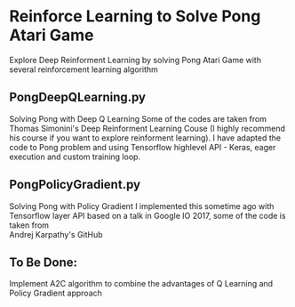# Reinforce Learning to Solve Pong Atari Game
Explore Deep Reinforment Learning by solving Pong Atari Game with several reinforcement learning algorithm 

## PongDeepQLearning.py
Solving Pong with Deep Q Learning 
Some of the codes are taken from Thomas Simonini's Deep Reinforment Learning Couse (I highly recommend his course if you want to explore reinforment learning). I have adapted the code to Pong problem and using Tensorflow highlevel API - Keras, eager execution and custom training loop.    

## PongPolicyGradient.py
Solving Pong with Policy Gradient
I implemented this sometime ago with Tensorflow layer API based on a talk in Google IO 2017, some of the code is taken from  
Andrej Karpathy's GitHub

## To Be Done:
Implement A2C algorithm to combine the advantages of Q Learning and Policy Gradient approach

